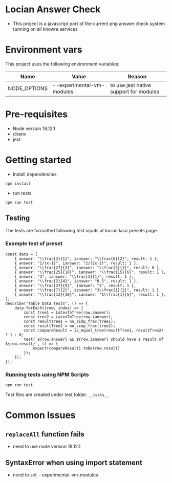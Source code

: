 # Locian Answer Check
* This project is a javascript port of the current php answer check system running on all knowre services

# Environment vars
This project uses the following environment variables:

| Name                          | Value                         | Reason                                  |
| ----------------------------- | ------------------------------------| -----------------------------------------------|
|NODE_OPTIONS           | --experimental-vm-modules            | to use jest native support for modules      |


# Pre-requisites
- Node version 18.12.1
- direnv
- jest

# Getting started
- Install dependencies
```
npm install
```

- run tests
```
npm run test
```

## Testing
The tests are formatted following test inputs at locian laco presets page.

### Example test of preset
```
const data = [
	{ answer: "\\frac{3}{1}", ianswer: "\\frac{6}{2}", result: 1 },
	{ answer: "1/(x-1)", ianswer: "2/(2x-2)", result: 1 },
	{ answer: "\\frac{27}{3}", ianswer: "\\frac{3}{1}", result: 0 },
	{ answer: "\\frac{25}{10}", ianswer: "\\frac{15}{6}", result: 1 },
	{ answer: "3", ianswer: "\\frac{3}{1}", result: 1 },
	{ answer: "\\frac{2}{4}", ianswer: "0.5", result: 1 },
	{ answer: "\\frac{27}{9}", ianswer: "3", result: 1 },
	{ answer: "\\frac{7}{2}", ianswer: "3\\frac{1}{2}", result: 1 },
	{ answer: "\\frac{12}{10}", ianswer: "1\\frac{1}{5}", result: 1 },
];
describe("Table Data Tests", () => {
	data.forEach((row, index) => {
		const tree1 = LatexToTree(row.answer);
		const tree2 = LatexToTree(row.ianswer);
		const resultTree1 = no_simp_frac(tree1);
		const resultTree2 = no_simp_frac(tree2);
		const compareResult = is_equal_tree(resultTree1, resultTree2) ? 1 : 0;
		test(`${row.answer} && ${row.ianswer} should have a result of ${row.result}`, () => {
			expect(compareResult).toBe(row.result)
		});
	});
});
```
### Running tests using NPM Scripts
````
npm run test

````
Test files are created under test folder. `__tests__`


# Common Issues
## `replaceAll` function fails
- need to use node version 18.12.1
## SyntaxError when using import statement
- need to set --experimental-vm-modules
